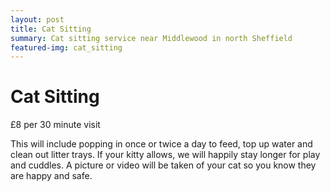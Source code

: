 ```yaml
---
layout: post
title: Cat Sitting
summary: Cat sitting service near Middlewood in north Sheffield
featured-img: cat_sitting
---
```


# Cat Sitting

£8 per 30 minute visit

This will include popping in once or twice a day to feed, top up water and clean out litter trays. If your kitty allows, we will happily stay longer for play and cuddles. A picture or video will be taken of your cat so you know they are happy and safe.
